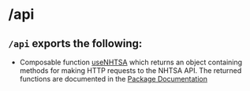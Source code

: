 # /api

## `/api` exports the following:

- Composable function [useNHTSA](#useNHTSA) which returns an object containing methods for making
  HTTP requests to the NHTSA API. The returned functions are documented in the
  [Package Documentation](https://vpic.shaggytech.com)
